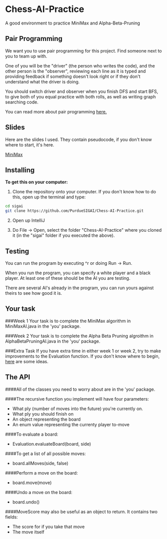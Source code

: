 # Chess-AI-Practice
A good environment to practice MiniMax and Alpha-Beta-Pruning

## Pair Programming
We want you to use pair programming for this project. Find someone next to you to team up with.

One of you will be the "driver" (the person who writes the code), and the other person is the "observer", reviewing each line as it is typed and providing feedback if something doesn't look right or if they don't understand what the driver is doing.

You should switch driver and observer when you finish DFS and start BFS, to give both of you equal practice with both rolls, as well as writing graph searching code.

You can read more about pair programming [here.](https://en.wikipedia.org/wiki/Pair_programming)

## Slides
Here are the slides I used. They contain pseudocode, if you don't know where to start, it's here. 

[MiniMax](https://docs.google.com/presentation/d/1rytUj8KX6VS1dtYSCM9JOWBLQWFK-GF5yfmocGmXNT0/edit?usp=sharing)

## Installing
**To get this on your computer:**

1) Clone the repository onto your computer. If you don't know how to do this, open up the terminal and type:

```bash
cd sigai
git clone https://github.com/PurdueSIGAI/Chess-AI-Practice.git
```

2) Open up IntelliJ

3) Do File -> Open, select the folder "Chess-AI-Practice" where you cloned it (in the "sigai" folder if you executed the above).

## Testing
You can run the program by executing ^r or doing Run -> Run.

When you run the program, you can specify a white player and a black player. At least one of these should be the AI you are testing.

There are several AI's already in the program, you can run yours against theirs to see how good it is.

## Your task

###Week 1
Your task is to complete the MiniMax algorithm in MiniMaxAI.java in the 'you' package.

###Week 2
Your task is to complete the Alpha Beta Pruning algroithm in AlphaBetaPruningAI.java in the 'you' package.

###Extra Task
If you have extra time in either week 1 or week 2, try to make improvements to the Evaluation function. If you don't know where to begin, [here](https://chessprogramming.wikispaces.com/Evaluation) are some ideas.
## The API
####All of the classes you need to worry about are in the 'you' package.

####The recursive function you implement will have four parameters:
* What ply (number of moves into the future) you're currently on.
* What ply you should finish on
* An object representing the board
* An enum value representing the currenty player to-move

####To evaluate a board:
* Evaluation.evaluateBoard(board, side)

####To get a list of all possible moves:
* board.allMoves(side, false)

####Perform a move on the board:
* board.move(move)

####Undo a move on the board:
* board.undo()

####MoveScore may also be useful as an object to return. It contains two fields:
* The score for if you take that move
* The move itself
